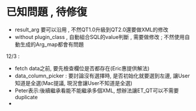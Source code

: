 # 已知問題 , 待修復

* result\_arg 要可以沿用 , 不然QT1.0升級到QT2.0還要做XML的修改
* without plugin\_class , 自動組合SQL的value判斷 , 需要做修改 ; 不然使用自動生成的Arg\_map都會有問題



12/3 : 

* fetch data之前, 要先檢查欄位是否都存在\(Eric惠提供解法\)
* data\_column\_picker : 要討論沒有選擇時, 是否初始化就要選到左邊, 讓User知道是全選\(Mac提議, 現況會讓User不知道是全選\)
* Peter表示:後續繼承看能不能繼承多個XML,  想辦法讓ET\_QT可以不需要duplicate
* 
